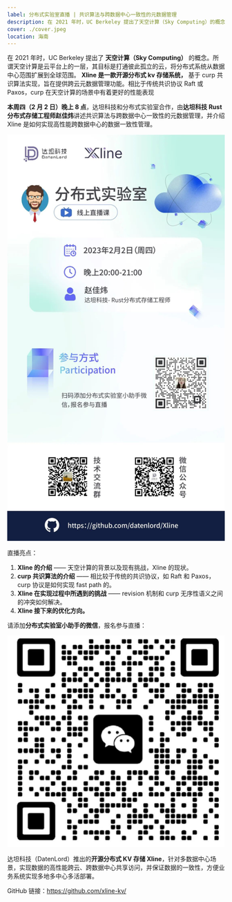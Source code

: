 ```yaml
---
label: 分布式实验室直播 | 共识算法与跨数据中心一致性的元数据管理
description: 在 2021 年时，UC Berkeley 提出了天空计算（Sky Computing）的概念。所谓天空计算是云平台上的一层，其目标是打通彼此孤立的云，将分布式系统从数据中心范围扩展到全球范围。Xline 是一款开源分布式 kv 存储系统，基于 curp 共识算法实现，旨在提供跨云元数据管理功能。相比于传统共识协议 Raft 或 Paxos，curp 在天空计算的场景中有着更好的性能表现。
cover: ./cover.jpeg
location: 海南
---
```


在 2021 年时，UC Berkeley 提出了 **天空计算（Sky Computing）** 的概念。所谓天空计算是云平台上的一层，其目标是打通彼此孤立的云，将分布式系统从数据中心范围扩展到全球范围。 **Xline 是一款开源分布式 kv 存储系统，** 基于 curp 共识算法实现，旨在提供跨云元数据管理功能。相比于传统共识协议 Raft 或 Paxos，curp 在天空计算的场景中有着更好的性能表现

**本周四（2 月 2 日）晚上 8 点**，达坦科技和分布式实验室合作，由**达坦科技 Rust 分布式存储工程师赵佳炜**讲述共识算法与跨数据中心一致性的元数据管理，并介绍 Xline 是如何实现高性能跨数据中心的数据一致性管理。

![图片](./image1.jpg)

直播亮点：

1. **Xline 的介绍** —— 天空计算的背景以及现有挑战，Xline 的现状。
2. **curp 共识算法的介绍** —— 相比较于传统的共识协议，如 Raft 和 Paxos，curp 协议是如何实现 fast path 的。
3. **Xline 在实现过程中所遇到的挑战** —— revision 机制和 curp 无序性语义之间的冲突如何解决。
4. **Xline 接下来的优化方向。**

请添加**分布式实验室小助手的微信**，报名参与直播：

![图片](./image2.png)

达坦科技（DatenLord）推出的**开源分布式 KV 存储 Xline**，针对多数据中心场景，实现数据的高性能跨云、跨数据中心共享访问，并保证数据的一致性，方便业务系统实现多地多中心多活部署。

GitHub 链接：https://github.com/xline-kv/
